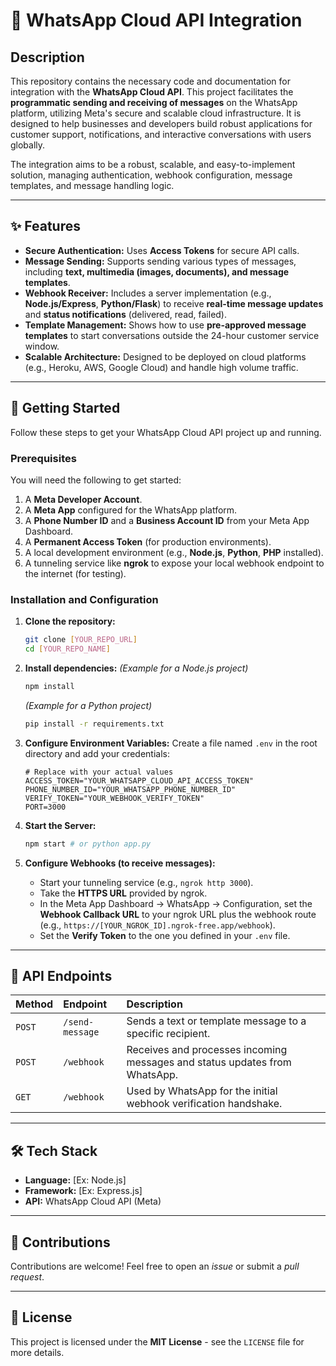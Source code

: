 # 🤖 WhatsApp Cloud API Integration

## Description

This repository contains the necessary code and documentation for integration with the **WhatsApp Cloud API**. This project facilitates the **programmatic sending and receiving of messages** on the WhatsApp platform, utilizing Meta's secure and scalable cloud infrastructure. It is designed to help businesses and developers build robust applications for customer support, notifications, and interactive conversations with users globally.

The integration aims to be a robust, scalable, and easy-to-implement solution, managing authentication, webhook configuration, message templates, and message handling logic.

---

## ✨ Features

* **Secure Authentication:** Uses **Access Tokens** for secure API calls.
* **Message Sending:** Supports sending various types of messages, including **text, multimedia (images, documents), and message templates**.
* **Webhook Receiver:** Includes a server implementation (e.g., **Node.js/Express**, **Python/Flask**) to receive **real-time message updates** and **status notifications** (delivered, read, failed).
* **Template Management:** Shows how to use **pre-approved message templates** to start conversations outside the 24-hour customer service window.
* **Scalable Architecture:** Designed to be deployed on cloud platforms (e.g., Heroku, AWS, Google Cloud) and handle high volume traffic.

---

## 🚀 Getting Started

Follow these steps to get your WhatsApp Cloud API project up and running.

### Prerequisites

You will need the following to get started:

1.  A **Meta Developer Account**.
2.  A **Meta App** configured for the WhatsApp platform.
3.  A **Phone Number ID** and a **Business Account ID** from your Meta App Dashboard.
4.  A **Permanent Access Token** (for production environments).
5.  A local development environment (e.g., **Node.js**, **Python**, **PHP** installed).
6.  A tunneling service like **ngrok** to expose your local webhook endpoint to the internet (for testing).

### Installation and Configuration

1.  **Clone the repository:**
    ```bash
    git clone [YOUR_REPO_URL]
    cd [YOUR_REPO_NAME]
    ```

2.  **Install dependencies:**
    *(Example for a Node.js project)*
    ```bash
    npm install
    ```
    *(Example for a Python project)*
    ```bash
    pip install -r requirements.txt
    ```

3.  **Configure Environment Variables:**
    Create a file named `.env` in the root directory and add your credentials:
    ```
    # Replace with your actual values
    ACCESS_TOKEN="YOUR_WHATSAPP_CLOUD_API_ACCESS_TOKEN"
    PHONE_NUMBER_ID="YOUR_WHATSAPP_PHONE_NUMBER_ID"
    VERIFY_TOKEN="YOUR_WEBHOOK_VERIFY_TOKEN"
    PORT=3000
    ```

4.  **Start the Server:**
    ```bash
    npm start # or python app.py
    ```

5.  **Configure Webhooks (to receive messages):**
    * Start your tunneling service (e.g., `ngrok http 3000`).
    * Take the **HTTPS URL** provided by ngrok.
    * In the Meta App Dashboard → WhatsApp → Configuration, set the **Webhook Callback URL** to your ngrok URL plus the webhook route (e.g., `https://[YOUR_NGROK_ID].ngrok-free.app/webhook`).
    * Set the **Verify Token** to the one you defined in your `.env` file.

---

## 📄 API Endpoints

| Method | Endpoint | Description |
| :--- | :--- | :--- |
| `POST` | `/send-message` | Sends a text or template message to a specific recipient. |
| `POST` | `/webhook` | Receives and processes incoming messages and status updates from WhatsApp. |
| `GET` | `/webhook` | Used by WhatsApp for the initial webhook verification handshake. |

---

## 🛠 Tech Stack

* **Language:** [Ex: Node.js]
* **Framework:** [Ex: Express.js]
* **API:** WhatsApp Cloud API (Meta)

---

## 🤝 Contributions

Contributions are welcome! Feel free to open an *issue* or submit a *pull request*.

---

## 📜 License

This project is licensed under the **MIT License** - see the `LICENSE` file for more details.
